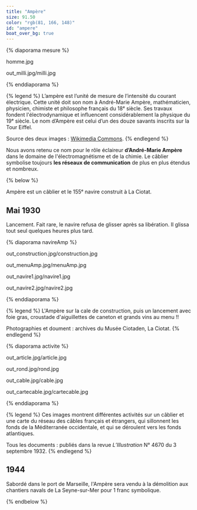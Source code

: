 ```yaml
---
title: "Ampère"
size: 91.50
color: "rgb(81, 166, 148)"
id: "ampere"
boat_over_bg: true
---
```


{% diaporama mesure %}

homme.jpg

out_milli.jpg/milli.jpg

{% enddiaporama %}

{% legend %}
L’ampère est l’unité de mesure de l’intensité du courant électrique. Cette unité doit son nom à André-Marie Ampère, mathématicien, physicien, chimiste et philosophe français du 18ᵉ siècle. Ses travaux fondent l'électrodynamique et influencent considérablement la physique du 19ᵉ siècle. Le nom d’Ampère est celui d’un des douze savants inscrits sur la Tour Eiffel.

Source des deux images&nbsp;: [Wikimedia Commons](https://commons.wikimedia.org/wiki/Main_Page?uselang=fr).
{% endlegend %}


Nous avons retenu ce nom pour le rôle éclaireur **d’André-Marie Ampère** dans le domaine de l'électromagnétisme et de la chimie. Le câblier symbolise toujours **les réseaux de communication** de plus en plus étendus et nombreux.

{% below %}

Ampère est un câblier et le 155ᵉ navire construit à La Ciotat.

Mai 1930
------------

Lancement. Fait rare, le navire refusa de glisser après sa libération. Il glissa tout seul quelques heures plus tard.

{% diaporama navireAmp %}

out_construction.jpg/construction.jpg

out_menuAmp.jpg/menuAmp.jpg

out_navire1.jpg/navire1.jpg

out_navire2.jpg/navire2.jpg

{% enddiaporama %}


{% legend %}
L'Ampère sur la cale de construction, puis un lancement avec foie gras, croustade d'aiguillettes de caneton et grands vins au menu&nbsp;!!

Photographies et doument&nbsp;: archives du Musée Ciotaden, La Ciotat.
{% endlegend %}


{% diaporama activite %}

out_article.jpg/article.jpg

out_rond.jpg/rond.jpg

out_cable.jpg/cable.jpg

out_cartecable.jpg/cartecable.jpg

{% enddiaporama %}

{% legend %}
Ces images montrent différentes activités sur un câblier et une carte du réseau des câbles français et étrangers, qui sillonnent les fonds de la Méditerranée occidentale, et qui se déroulent vers les fonds atlantiques.

Tous les documents&nbsp;: publiés dans la revue _L’Illustration_ N°&nbsp;4670 du 3 septembre 1932.
{% endlegend %}


1944
------------

Sabordé dans le port de Marseille, l'Ampère sera vendu à la démolition aux chantiers navals de La Seyne-sur-Mer pour 1&nbsp;franc symbolique.

{% endbelow %}
